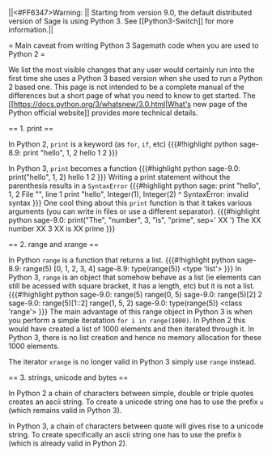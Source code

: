 ||<#FF6347>Warning: || Starting from version 9.0,  the default distributed version of Sage is using Python 3. See [[Python3-Switch]] for more information.||

= Main caveat from writing Python 3 Sagemath code when you are used to Python 2 =

We list the most visible changes that any user would certainly run into the first time she uses a Python 3 based version when she used to run a Python 2 based one. This page is not intended to be a complete manual of the differences but a short page of what you need to know to get started. The [[https://docs.python.org/3/whatsnew/3.0.html|What's new page of the Python official website]] provides more technical details.
 
== 1. print ==

In Python 2, `print` is a keyword (as `for`, `if`, etc)
{{{#!highlight python
sage-8.9: print "hello", 1, 2
hello 1 2
}}}

In Python 3, `print` becomes a function
{{{#highlight python
sage-9.0: print("hello", 1, 2)
hello 1 2
}}}
Writing a print statement without the parenthesis results in a `SyntaxError`
{{{#highlight python
sage: print "hello", 1, 2
  File "<ipython-input-9-e91077222f2e>", line 1
    print "hello", Integer(1), Integer(2)
                ^
SyntaxError: invalid syntax
}}}
One cool thing about this `print` function is that it takes various arguments (you can write in files or use a different separator).
{{{#highlight python
sage-9.0: print("The", "number", 3, "is", "prime", sep=' XX ')
The XX number XX 3 XX is XX prime
}}}


== 2. range and xrange ==

In Python `range` is a function that returns a list.
{{{#!highlight python
sage-8.9: range(5)
[0, 1, 2, 3, 4]
sage-8.9: type(range(5))
<type 'list'>
}}}
In Python 3, `range` is an object that somehow behave as a list (ie elements can still be acessed with square bracket, it has a length, etc) but it is not a list.
{{{#!highlight python
sage-9.0: range(5)
range(0, 5)
sage-9.0: range(5)[2]
2
sage-9.0: range(5)[1::2]
range(1, 5, 2)
sage-9.0: type(range(5))
<class 'range'>
}}}
The main advantage of this range object in Python 3 is when you perform a simple iteratation `for i in range(1000)`. In Python 2 this would have created a list of 1000 elements and then iterated through it. In Python 3, there is no list creation and hence no memory allocation for these 1000 elements.


The iterator `xrange` is no longer valid in Python 3 simply use `range` instead.

== 3. strings, unicode and bytes ==

In Python 2 a chain of characters between simple, double or triple quotes creates an ascii string. To create a unicode string one has to use the prefix `u` (which remains valid in Python 3).

In Python 3, a chain of characters between quote will gives rise to a unicode string. To create specifically an ascii string one has to use the prefix `b` (which is already valid in Python 2).
